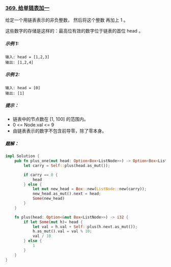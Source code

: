 ### [369. 给单链表加一](https://leetcode.cn/problems/plus-one-linked-list/)
给定一个用链表表示的非负整数， 然后将这个整数 再加上 1 。

这些数字的存储是这样的：最高位有效的数字位于链表的首位 head 。



##### 示例 1:
```
输入: head = [1,2,3]
输出: [1,2,4]
```

##### 示例 2:
```
输入: head = [0]
输出: [1]
```

##### 提示：
- 链表中的节点数在 [1, 100] 的范围内。
- 0 <= Node.val <= 9
- 由链表表示的数字不包含前导零，除了零本身。

##### 题解：
```rust
impl Solution {
    pub fn plus_one(mut head: Option<Box<ListNode>>) -> Option<Box<ListNode>> {
        let carry = Self::plus(head.as_mut());

        if carry == 0 {
            head
        } else {
            let mut new_head = Box::new(ListNode::new(carry));
            new_head.as_mut().next = head;
            Some(new_head)
        }
    }

    fn plus(head: Option<&mut Box<ListNode>>) -> i32 {
        if let Some(mut h)= head {
            let val = h.val + Self::plus(h.next.as_mut());
            h.as_mut().val = val % 10;
            val / 10
        } else {
            1
        }
    }
}
```
